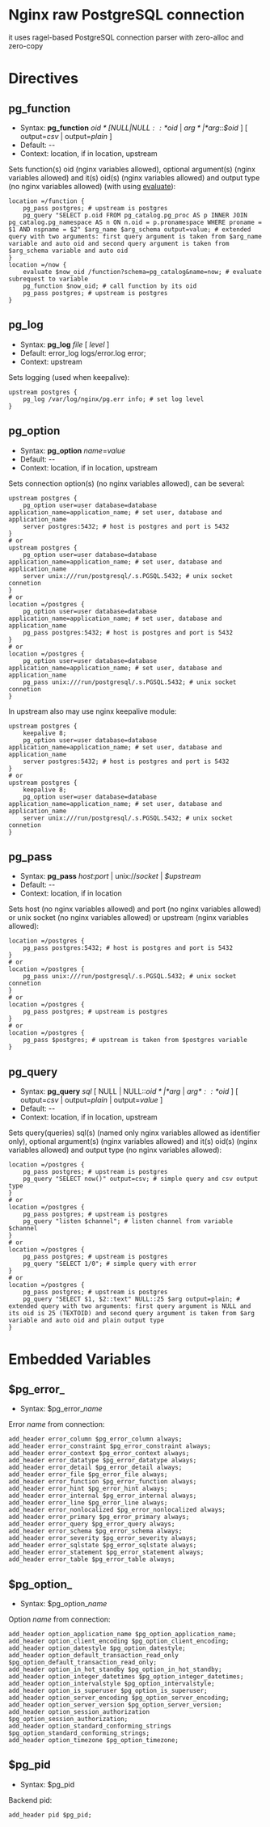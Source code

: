 # Nginx raw PostgreSQL connection
it uses ragel-based PostgreSQL connection parser with zero-alloc and zero-copy

# Directives

pg_function
-------------
* Syntax: **pg_function** *$oid* [ NULL | NULL::*$oid* | *$arg* | *$arg*::*$oid* ] [ output=*csv* | output=*plain* ]
* Default: --
* Context: location, if in location, upstream

Sets function(s) oid (nginx variables allowed), optional argument(s) (nginx variables allowed) and it(s) oid(s) (nginx variables allowed) and output type (no nginx variables allowed) (with using [evaluate](https://github.com/RekGRpth/ngx_http_evaluate_module)):
```nginx
location =/function {
    pg_pass postgres; # upstream is postgres
    pg_query "SELECT p.oid FROM pg_catalog.pg_proc AS p INNER JOIN pg_catalog.pg_namespace AS n ON n.oid = p.pronamespace WHERE proname = $1 AND nspname = $2" $arg_name $arg_schema output=value; # extended query with two arguments: first query argument is taken from $arg_name variable and auto oid and second query argument is taken from $arg_schema variable and auto oid
}
location =/now {
    evaluate $now_oid /function?schema=pg_catalog&name=now; # evaluate subrequest to variable
    pg_function $now_oid; # call function by its oid
    pg_pass postgres; # upstream is postgres
}
```
pg_log
-------------
* Syntax: **pg_log** *file* [ *level* ]
* Default: error_log logs/error.log error;
* Context: upstream

Sets logging (used when keepalive):
```nginx
upstream postgres {
    pg_log /var/log/nginx/pg.err info; # set log level
}
```
pg_option
-------------
* Syntax: **pg_option** *name*=*value*
* Default: --
* Context: location, if in location, upstream

Sets connection option(s) (no nginx variables allowed), can be several:
```nginx
upstream postgres {
    pg_option user=user database=database application_name=application_name; # set user, database and application_name
    server postgres:5432; # host is postgres and port is 5432
}
# or
upstream postgres {
    pg_option user=user database=database application_name=application_name; # set user, database and application_name
    server unix:///run/postgresql/.s.PGSQL.5432; # unix socket connetion
}
# or
location =/postgres {
    pg_option user=user database=database application_name=application_name; # set user, database and application_name
    pg_pass postgres:5432; # host is postgres and port is 5432
}
# or
location =/postgres {
    pg_option user=user database=database application_name=application_name; # set user, database and application_name
    pg_pass unix:///run/postgresql/.s.PGSQL.5432; # unix socket connetion
}
```
In upstream also may use nginx keepalive module:
```nginx
upstream postgres {
    keepalive 8;
    pg_option user=user database=database application_name=application_name; # set user, database and application_name
    server postgres:5432; # host is postgres and port is 5432
}
# or
upstream postgres {
    keepalive 8;
    pg_option user=user database=database application_name=application_name; # set user, database and application_name
    server unix:///run/postgresql/.s.PGSQL.5432; # unix socket connetion
}
```
pg_pass
-------------
* Syntax: **pg_pass** *host*:*port* | unix://*socket* | *$upstream*
* Default: --
* Context: location, if in location

Sets host (no nginx variables allowed) and port (no nginx variables allowed) or unix socket (no nginx variables allowed) or upstream (nginx variables allowed):
```nginx
location =/postgres {
    pg_pass postgres:5432; # host is postgres and port is 5432
}
# or
location =/postgres {
    pg_pass unix:///run/postgresql/.s.PGSQL.5432; # unix socket connetion
}
# or
location =/postgres {
    pg_pass postgres; # upstream is postgres
}
# or
location =/postgres {
    pg_pass $postgres; # upstream is taken from $postgres variable
}
```
pg_query
-------------
* Syntax: **pg_query** *sql* [ NULL | NULL::*$oid* | *$arg* | *$arg*::*$oid* ] [ output=*csv* | output=*plain* | output=*value* ]
* Default: --
* Context: location, if in location, upstream

Sets query(queries) sql(s) (named only nginx variables allowed as identifier only), optional argument(s) (nginx variables allowed) and it(s) oid(s) (nginx variables allowed) and output type (no nginx variables allowed):
```nginx
location =/postgres {
    pg_pass postgres; # upstream is postgres
    pg_query "SELECT now()" output=csv; # simple query and csv output type
}
# or
location =/postgres {
    pg_pass postgres; # upstream is postgres
    pg_query "listen $channel"; # listen channel from variable $channel
}
# or
location =/postgres {
    pg_pass postgres; # upstream is postgres
    pg_query "SELECT 1/0"; # simple query with error
}
# or
location =/postgres {
    pg_pass postgres; # upstream is postgres
    pg_query "SELECT $1, $2::text" NULL::25 $arg output=plain; # extended query with two arguments: first query argument is NULL and its oid is 25 (TEXTOID) and second query argument is taken from $arg variable and auto oid and plain output type
}
```
# Embedded Variables
$pg_error_
-------------
* Syntax: $pg_error_*name*

Error *name* from connection:
```nginx
add_header error_column $pg_error_column always;
add_header error_constraint $pg_error_constraint always;
add_header error_context $pg_error_context always;
add_header error_datatype $pg_error_datatype always;
add_header error_detail $pg_error_detail always;
add_header error_file $pg_error_file always;
add_header error_function $pg_error_function always;
add_header error_hint $pg_error_hint always;
add_header error_internal $pg_error_internal always;
add_header error_line $pg_error_line always;
add_header error_nonlocalized $pg_error_nonlocalized always;
add_header error_primary $pg_error_primary always;
add_header error_query $pg_error_query always;
add_header error_schema $pg_error_schema always;
add_header error_severity $pg_error_severity always;
add_header error_sqlstate $pg_error_sqlstate always;
add_header error_statement $pg_error_statement always;
add_header error_table $pg_error_table always;
```
$pg_option_
-------------
* Syntax: $pg_option_*name*

Option *name* from connection:
```nginx
add_header option_application_name $pg_option_application_name;
add_header option_client_encoding $pg_option_client_encoding;
add_header option_datestyle $pg_option_datestyle;
add_header option_default_transaction_read_only $pg_option_default_transaction_read_only;
add_header option_in_hot_standby $pg_option_in_hot_standby;
add_header option_integer_datetimes $pg_option_integer_datetimes;
add_header option_intervalstyle $pg_option_intervalstyle;
add_header option_is_superuser $pg_option_is_superuser;
add_header option_server_encoding $pg_option_server_encoding;
add_header option_server_version $pg_option_server_version;
add_header option_session_authorization $pg_option_session_authorization;
add_header option_standard_conforming_strings $pg_option_standard_conforming_strings;
add_header option_timezone $pg_option_timezone;
```
$pg_pid
-------------
* Syntax: $pg_pid

Backend pid:
```nginx
add_header pid $pg_pid;
```
